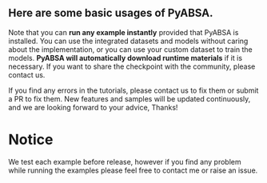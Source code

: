 ## Here are some basic usages of PyABSA. 

Note that you can **run any example instantly** provided that PyABSA is installed. You can use the integrated datasets and models without caring about the implementation, or you can use your custom dataset to train the models. **PyABSA will automatically download runtime materials** if it is necessary. If you want to share the checkpoint with the community, please contact us.

If you find any errors in the tutorials, 
please contact us to fix them or submit a PR to fix them.
New features and samples will be updated continuously, 
and we are looking forward to your advice, Thanks!

# Notice
We test each example before release, however if you find any problem while running the examples please feel free to contact me or raise an issue.
